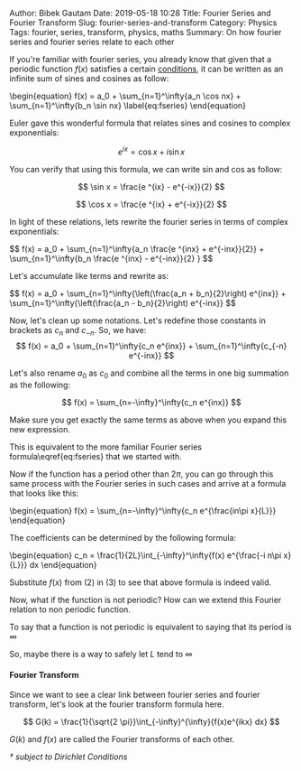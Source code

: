 Author: Bibek Gautam
Date: 2019-05-18 10:28
Title: Fourier Series and Fourier Transform
Slug: fourier-series-and-transform
Category: Physics
Tags: fourier, series, transform, physics, maths
Summary: On how fourier series and fourier series relate to each other

<script type="text/x-mathjax-config">
MathJax.Hub.Config({
  TeX: { equationNumbers: { autoNumber: "AMS" } }
});
</script>

If you're familiar with fourier series, you already know that given that a periodic function $f(x)$
satisfies a certain [conditions](https://en.wikipedia.org/wiki/Dirichlet_conditions), it can be
written as an infinite sum of sines and cosines as follow:
<div class='math-equation'>
\begin{equation}
 f(x) = a_0 + \sum_{n=1}^\infty{a_n \cos nx} + \sum_{n=1}^\infty{b_n \sin nx}
\label{eq:fseries}
\end{equation}
</div>

Euler gave this wonderful formula that relates sines and cosines to complex exponentials:

$$ e ^{ix} = \cos x + i \sin x $$

You can verify that using this formula, we can write sin and cos as follow:

$$ \sin x =  \frac{e ^{ix} - e^{-ix}}{2} $$

$$ \cos x =  \frac{e ^{ix} + e^{-ix}}{2} $$


In light of these relations, lets rewrite the fourier series in terms of complex exponentials:

<div class='math-equation'>
$$ f(x) = a_0 + \sum_{n=1}^\infty{a_n \frac{e ^{inx} + e^{-inx}}{2}} + \sum_{n=1}^\infty{b_n \frac{e ^{inx} - e^{-inx}}{2} } $$
</div>

Let's accumulate like terms and rewrite as:

<div class='math-equation'>
$$ f(x) = a_0 + \sum_{n=1}^\infty{\left(\frac{a_n + b_n}{2}\right) e^{inx}} + \sum_{n=1}^\infty{\left(\frac{a_n - b_n}{2}\right) e^{-inx}} $$
</div>

Now, let's clean up some notations. Let's redefine those constants in brackets as $c_n$ and $c_{-n}$. So, we have:
$$ f(x) = a_0 + \sum_{n=1}^\infty{c_n e^{inx}} + \sum_{n=1}^\infty{c_{-n} e^{-inx}} $$

Let's also rename $a_0$ as $c_0$ and combine all the terms in one big summation as the following:

$$ f(x) = \sum_{n=-\infty}^\infty{c_n e^{inx}} $$

Make sure you get exactly the same terms as above when you expand this new expression.

This is equivalent to the more familiar Fourier series formula\eqref{eq:fseries} that we started with.

Now if the function has a period other than $2\pi$, you can go through this same process with the
Fourier series in such cases and arrive at a formula that looks like this:

<div class='math-equation'>
\begin{equation}
f(x) = \sum_{n=-\infty}^\infty{c_n e^{\frac{in\pi x}{L}}}
\end{equation}
</div>

The coefficients can be determined by the following formula:

<div class='math-equation'>
\begin{equation}
 c_n = \frac{1}{2L}\int_{-\infty}^\infty{f(x) e^{\frac{-i n\pi x}{L}}} dx 
\end{equation}
</div>

Substitute $f(x)$ from $(2)$ in $(3)$ to see that above formula is indeed valid.

Now, what if the function is not periodic? How can we extend this Fourier relation to non periodic function.

To say that a function is not periodic is equivalent to saying that its period is $\infty$

So, maybe there is a way to safely let $L$ tend to $\infty$

#### Fourier Transform

Since we want to see a clear link between fourier series and fourier transform, let's look at
the fourier transform formula here.

$$ G(k) = \frac{1}{\sqrt{2 \pi}}\int_{-\infty}^{\infty}{f(x)e^{ikx} dx} $$

$G(k)$ and $f(x)$ are called the Fourier transforms of each other.


*$\dagger$ subject to Dirichlet Conditions*

